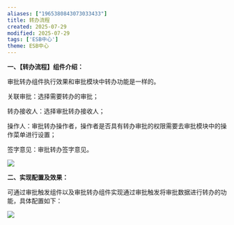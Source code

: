 ```yaml
---
aliases: ["1965380843073033433"]
title: 转办流程
created: 2025-07-29
modified: 2025-07-29
tags: ['ESB中心']
theme: ESB中心
---
```


**一、【转办流程】组件介绍：**

审批转办组件执行效果和审批模块中转办功能是一样的。

关联审批：选择需要转办的审批；

转办接收人：选择审批转办接收人；

操作人：审批转办操作者，操作者是否具有转办审批的权限需要去审批模块中的操作菜单进行设置；

签字意见：审批转办签字意见。

![](https://myhelpdoc.oss-cn-heyuan.aliyuncs.com/mdimages/84c184d077e55a37f4a9e25dd24c9108.jpg)

**二、实现配置及效果：**

可通过审批触发组件以及审批转办组件实现通过审批触发将审批数据进行转办的功能，具体配置如下：

![](https://myhelpdoc.oss-cn-heyuan.aliyuncs.com/mdimages/af19f34fc8d75db6dfe7c71781efc0cf.jpg)


